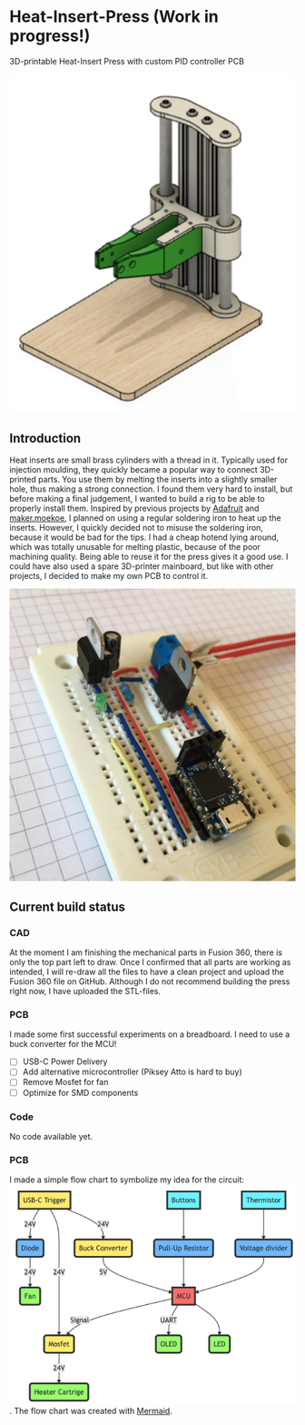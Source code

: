 # Heat-Insert-Press (Work in progress!)
3D-printable Heat-Insert Press with custom PID controller PCB

![preview_image](/cad/press.png)

## Introduction
Heat inserts are small brass cylinders with a thread in it. Typically used for injection moulding, they quickly became a popular way to connect 3D-printed parts. You use them by melting the inserts into a slightly smaller hole, thus making a strong connection. 
I found them very hard to install, but before making a final judgement, I wanted to build a rig to be able to properly install them. Inspired by previous projects by [Adafruit](https://learn.adafruit.com/heat-set-rig) and [maker.moekoe](https://github.com/makermoekoe/Heat_Insert_Press), I planned on using a regular soldering iron to heat up the inserts. 
However, I quickly decided not to misuse the soldering iron, because it would be bad for the tips. I had a cheap hotend lying around, which was totally unusable for melting plastic, because of the poor machining quality. Being able to reuse it for the press gives it a good use. 
I could have also used a spare 3D-printer mainboard, but like with other projects, I decided to make my own PCB to control it. 

![preview_image](/pictures/breadboard_prototype_side.png)

## Current build status
### CAD
At the moment I am finishing the mechanical parts in Fusion 360, there is only the top part left to draw. Once I confirmed that all parts are working as intended, I will re-draw all the files to have a clean project and upload the Fusion 360 file on GitHub. Although I do not recommend building the press right now, I have uploaded the STL-files. 
### PCB
I made some first successful experiments on a breadboard. I need to use a buck converter for the MCU!
- [ ] USB-C Power Delivery
- [ ] Add alternative microcontroller (Piksey Atto is hard to buy)
- [ ] Remove Mosfet for fan
- [ ] Optimize for SMD components
### Code
No code available yet.

### PCB
I made a simple flow chart to symbolize my idea for the circuit: ![flowchart](/pictures/flowchart.png).
The flow chart was created with [Mermaid](https://github.com/mermaid-js/mermaid).
